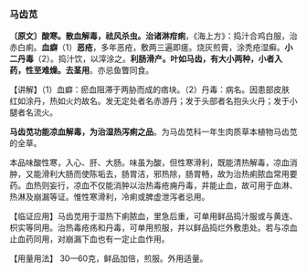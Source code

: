 ### 马齿苋

**〔原文〕酸寒。散血解毒，祛风杀虫。治诸淋疳痢**，《海上方》：捣汁合鸡白服，治赤白痢。**血癖**（1）**恶疮**，多年恶疮，敷两三遍即瘥。烧灰煎膏，涂秃疮湿癣。**小二丹毒**（2）。捣汁饮，以滓涂之。**利肠滑产。叶如马齿，有大小两种，小者入药，性至难燥。去茎用**。亦忌鱼瞥同食。

【讲解】（1）血癖：瘀血阻滞于两胁而成的痞块。（2）丹毒：病名。因患部皮肤红如涂丹，热如火灼故名。发无定处者名赤游丹；发于头部者名抱头火丹；发于小腿者名流火。

**马齿苋功能凉血解毒，为治湿热泻痢之品**。为马齿苋科一年生肉质草本植物马齿苋的全草。

本品味酸性寒，入心、肝、大肠。味虽为酸，但性寒滑利，既能清热解毒，凉血消肿，又能滑利大肠而使陈垢去，肠胃洁，邪热除，肠胃畅，故为治热痢脓血常用要药。血热则妄行，凉血不仅能消肿以治热毒疮痈丹毒，并能止血，故可用于血淋、热淋及崩漏等证。惟性寒滑利，冷痢或脾虚泄泻者忌用。

【临证应用】马齿苋用于湿热下痢脓血，里急后重，可单用鲜品捣汁服或与黄连、枳实等同用。治热毒疮疡和丹毒，可单用煎服，并以鲜品捣烂外敷患处。若与凉血止血药同用，对崩漏下血也有一定止血作用。

【用量用法】 30—60克，鲜品加倍，煎服。外用适量。

